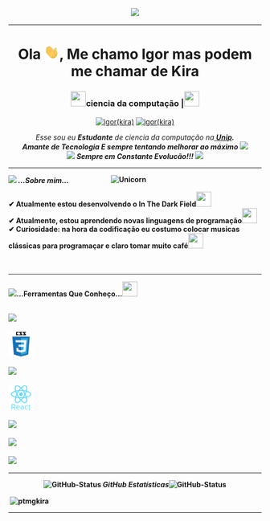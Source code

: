 <p align="center">
  <img src="https://i.pinimg.com/originals/cc/8c/b8/cc8cb8ec8a1f443cd4c5159fe8b063d8.gif" height="200"/>
</p>
<hr>
<h1 align="center">Ola <img src="https://raw.githubusercontent.com/ABSphreak/ABSphreak/master/gifs/Hi.gif" width="30px">, Me chamo Igor mas podem me chamar de Kira</h1>
<h3 align="center"><img src="https://cultofthepartyparrot.com/parrots/hd/scienceparrot.gif" width="30" height="30"/>ciencia da computação |<img src="https://cultofthepartyparrot.com/parrots/hd/scienceparrot.gif" width="30" height="30"/></h3>
<p align="center">
<a href="https://www.linkedin.com/in/igor-henrique-alves-755847203/" target="blank"><img align="center" src="https://cdn.jsdelivr.net/npm/simple-icons@3.0.1/icons/linkedin.svg" alt="igor(kira)" height="30" width="40" /></a>
<a href="https://www.facebook.com/igorhenrique.alves.1/" target="blank"><img align="center" src="https://cdn.jsdelivr.net/npm/simple-icons@3.0.1/icons/facebook.svg" alt="igor(kira)" height="30" width="40" /></a>
</p>
</p>



<p align="center">
  <em>
    Esse sou eu <b>Estudante</b> de ciencia da computação na<a href="https://www.unip.br"> <b>Unip</a>. <br>
   Amante de Tecnologia <b>E sempre tentando melhorar ao máximo</b> <img src="https://cultofthepartyparrot.com/parrots/hd/mustacheparrot.gif" width="30px">
  </em> 
  <br>
  <img src="https://media.giphy.com/media/VgCDAzcKvsR6OM0uWg/giphy.gif" width="50" /> <b><i>Sempre em Constante Evolucão!!!</i></b> <img src="https://media.giphy.com/media/7j2hfyeVcDtf2/giphy.gif" width="50" />
</p>

 <hr>

<img align="right" width=300px alt="Unicorn" src="https://pa1.narvii.com/5727/5eeaa58df3bffcb4d16e3f5c3339ee58586d9756_hq.gif" />

<img src="https://media.giphy.com/media/ObNTw8Uzwy6KQ/giphy.gif" width="30px">&nbsp;***...Sobre mim...***

✔ Atualmente estou desenvolvendo o In The Dark Field<img src="https://cultofthepartyparrot.com/parrots/hd/scienceparrot.gif" width="30" height="30"/><br>
✔ Atualmente, estou aprendendo novas linguagens de programação<img src="https://cultofthepartyparrot.com/parrots/hd/illuminatiparrot.gif" width="30" height="30"/><br>
✔ Curiosidade: na hora da codificação eu costumo colocar musicas clássicas para programaçar e claro tomar muito café<img src="https://cultofthepartyparrot.com/parrots/hd/mustacheparrot.gif" width="30" height="30"/><br> <br><br>
 
 <hr>

<img src="https://media.giphy.com/media/ObNTw8Uzwy6KQ/giphy.gif" width="30px">...Ferramentas Que Conheço...<img src="https://cultofthepartyparrot.com/parrots/hd/illuminatiparrot.gif" width="30" height="30"/><br>
  
<p align="left">
  
  <code> <img height="50" src="https://camo.githubusercontent.com/ec80da59f546258247dbbd4d13471b53038d086b333d7f3bfeb8501d72148a70/68747470733a2f2f63646e2e6a7364656c6976722e6e65742f6e706d2f4070726f6772616d6d696e672d6c616e6775616765732d6c6f676f732f68746d6c40302e302e312f68746d6c5f323536783235362e706e67"> </code>
  <code> <img height="50" src="https://raw.githubusercontent.com/devicons/devicon/master/icons/css3/css3-original-wordmark.svg"> </code>
  <code> <img height="50" src="https://raw.githubusercontent.com/abranhe/programming-languages-logos/master/src/javascript/javascript.png"> </code>
  <code> <img height="50" src="https://raw.githubusercontent.com/devicons/devicon/master/icons/react/react-original-wordmark.svg"> </code>
  <code> <img height="50" src="https://raw.githubusercontent.com/abranhe/programming-languages-logos/master/src/csharp/csharp.png"> </code>
  <code> <img height="50" src="https://raw.githubusercontent.com/abranhe/programming-languages-logos/master/src/java/java.png"> </code>
 <code> <img height="50" src="https://raw.githubusercontent.com/abranhe/programming-languages-logos/master/src/lua/lua.png"> </code>
  <hr>
  <p align="center">
 <img src="https://media.giphy.com/media/8UHRm5oY4k4FDxq5QG/giphy.gif" width="30px" alt="GitHub-Status"/>&nbsp;<i><b>GitHub Estatísticas</b></i><img src="https://media.giphy.com/media/8UHRm5oY4k4FDxq5QG/giphy.gif" width="30px" alt="GitHub-Status"/></p>

<p>&nbsp;<img align="center" src="https://github-readme-stats.vercel.app/api?username=ptmgkira&show_icons=true&locale=en" alt="ptmgkira" width="410" /></p>
<hr>
